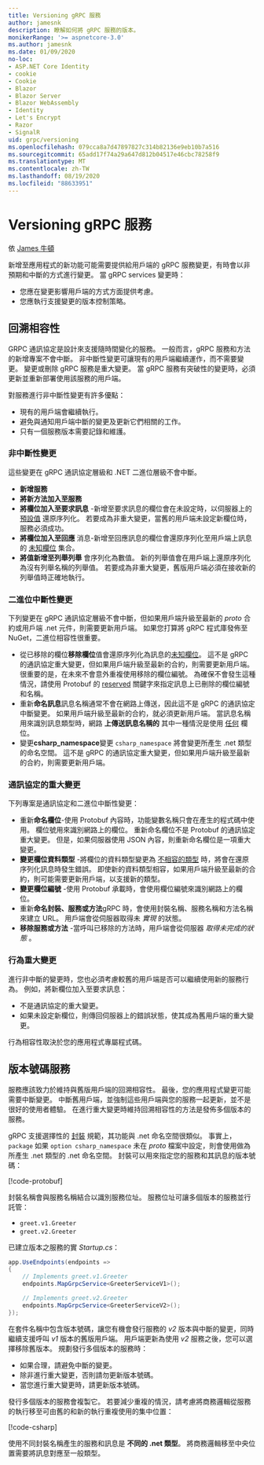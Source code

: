 ```yaml
---
title: Versioning gRPC 服務
author: jamesnk
description: 瞭解如何將 gRPC 服務的版本。
monikerRange: '>= aspnetcore-3.0'
ms.author: jamesnk
ms.date: 01/09/2020
no-loc:
- ASP.NET Core Identity
- cookie
- Cookie
- Blazor
- Blazor Server
- Blazor WebAssembly
- Identity
- Let's Encrypt
- Razor
- SignalR
uid: grpc/versioning
ms.openlocfilehash: 079cca8a7d47897827c314b82136e9eb10b7a516
ms.sourcegitcommit: 65add17f74a29a647d812b04517e46cbc78258f9
ms.translationtype: MT
ms.contentlocale: zh-TW
ms.lasthandoff: 08/19/2020
ms.locfileid: "88633951"
---
```

# <a name="versioning-grpc-services"></a>Versioning gRPC 服務

依 [James 牛頓](https://twitter.com/jamesnk)

新增至應用程式的新功能可能需要提供給用戶端的 gRPC 服務變更，有時會以非預期和中斷的方式進行變更。 當 gRPC services 變更時：

* 您應在變更影響用戶端的方式方面提供考慮。
* 您應執行支援變更的版本控制策略。

## <a name="backwards-compatibility"></a>回溯相容性

GRPC 通訊協定是設計來支援隨時間變化的服務。 一般而言，gRPC 服務和方法的新增專案不會中斷。 非中斷性變更可讓現有的用戶端繼續運作，而不需要變更。 變更或刪除 gRPC 服務是重大變更。 當 gRPC 服務有突破性的變更時，必須更新並重新部署使用該服務的用戶端。

對服務進行非中斷性變更有許多優點：

* 現有的用戶端會繼續執行。
* 避免與通知用戶端中斷的變更及更新它們相關的工作。
* 只有一個服務版本需要記錄和維護。

### <a name="non-breaking-changes"></a>非中斷性變更

這些變更在 gRPC 通訊協定層級和 .NET 二進位層級不會中斷。

* **新增服務**
* **將新方法加入至服務**
* **將欄位加入至要求訊息** -新增至要求訊息的欄位會在未設定時，以伺服器上的 [預設值](https://developers.google.com/protocol-buffers/docs/proto3#default) 還原序列化。 若要成為非重大變更，當舊的用戶端未設定新欄位時，服務必須成功。
* **將欄位加入至回應** 消息-新增至回應訊息的欄位會還原序列化至用戶端上訊息的 [未知欄位](https://developers.google.com/protocol-buffers/docs/proto3#unknowns) 集合。
* **將值新增至列舉列舉** 會序列化為數值。 新的列舉值會在用戶端上還原序列化為沒有列舉名稱的列舉值。 若要成為非重大變更，舊版用戶端必須在接收新的列舉值時正確地執行。

### <a name="binary-breaking-changes"></a>二進位中斷性變更

下列變更在 gRPC 通訊協定層級不會中斷，但如果用戶端升級至最新的 *proto* 合約或用戶端 .net 元件，則需要更新用戶端。 如果您打算將 gRPC 程式庫發佈至 NuGet，二進位相容性很重要。

* 從已移除的欄位**移除欄位**值會還原序列化為訊息的[未知欄位](https://developers.google.com/protocol-buffers/docs/proto3#unknowns)。 這不是 gRPC 的通訊協定重大變更，但如果用戶端升級至最新的合約，則需要更新用戶端。 很重要的是，在未來不會意外重複使用移除的欄位編號。 為確保不會發生這種情況，請使用 Protobuf 的 [reserved](https://developers.google.com/protocol-buffers/docs/proto3#reserved) 關鍵字來指定訊息上已刪除的欄位編號和名稱。
* 重新**命名訊息**訊息名稱通常不會在網路上傳送，因此這不是 gRPC 的通訊協定中斷變更。 如果用戶端升級至最新的合約，就必須更新用戶端。 當訊息名稱用來識別訊息類型時，網路 **上傳送訊息名稱的** 其中一種情況是使用 [任何](https://developers.google.com/protocol-buffers/docs/proto3#any) 欄位。
* 變更**csharp_namespace**變更 `csharp_namespace` 將會變更所產生 .net 類型的命名空間。 這不是 gRPC 的通訊協定重大變更，但如果用戶端升級至最新的合約，則需要更新用戶端。

### <a name="protocol-breaking-changes"></a>通訊協定的重大變更

下列專案是通訊協定和二進位中斷性變更：

* 重新**命名欄位**-使用 Protobuf 內容時，功能變數名稱只會在產生的程式碼中使用。 欄位號用來識別網路上的欄位。 重新命名欄位不是 Protobuf 的通訊協定重大變更。 但是，如果伺服器使用 JSON 內容，則重新命名欄位是一項重大變更。
* **變更欄位資料類型** -將欄位的資料類型變更為 [不相容的類型](https://developers.google.com/protocol-buffers/docs/proto3#updating) 時，將會在還原序列化訊息時發生錯誤。 即使新的資料類型相容，如果用戶端升級至最新的合約，則可能需要更新用戶端，以支援新的類型。
* **變更欄位編號** -使用 Protobuf 承載時，會使用欄位編號來識別網路上的欄位。
* 重新**命名封裝、服務或方法**gRPC 時，會使用封裝名稱、服務名稱和方法名稱來建立 URL。 用戶端會從伺服器取得未 *實現* 的狀態。
* **移除服務或方法** -當呼叫已移除的方法時，用戶端會從伺服器 *取得未完成的狀態* 。

### <a name="behavior-breaking-changes"></a>行為重大變更

進行非中斷的變更時，您也必須考慮較舊的用戶端是否可以繼續使用新的服務行為。 例如，將新欄位加入至要求訊息：

* 不是通訊協定的重大變更。
* 如果未設定新欄位，則傳回伺服器上的錯誤狀態，使其成為舊用戶端的重大變更。

行為相容性取決於您的應用程式專屬程式碼。

## <a name="version-number-services"></a>版本號碼服務

服務應該致力於維持與舊版用戶端的回溯相容性。 最後，您的應用程式變更可能需要中斷變更。 中斷舊用戶端，並強制這些用戶端與您的服務一起更新，並不是很好的使用者體驗。 在進行重大變更時維持回溯相容性的方法是發佈多個版本的服務。

gRPC 支援選擇性的 [封裝](https://developers.google.com/protocol-buffers/docs/proto3#packages) 規範，其功能與 .net 命名空間很類似。 事實上， `package` 如果 `option csharp_namespace` 未在 *proto* 檔案中設定，則會使用做為所產生 .net 類型的 .net 命名空間。 封裝可以用來指定您的服務和其訊息的版本號碼：

[!code-protobuf[](versioning/sample/greet.v1.proto?highlight=3)]

封裝名稱會與服務名稱結合以識別服務位址。 服務位址可讓多個版本的服務並行託管：

* `greet.v1.Greeter`
* `greet.v2.Greeter`

已建立版本之服務的實 *Startup.cs*：

```csharp
app.UseEndpoints(endpoints =>
{
    // Implements greet.v1.Greeter
    endpoints.MapGrpcService<GreeterServiceV1>();

    // Implements greet.v2.Greeter
    endpoints.MapGrpcService<GreeterServiceV2>();
});
```

在套件名稱中包含版本號碼，讓您有機會發行服務的 *v2* 版本與中斷的變更，同時繼續支援呼叫 *v1* 版本的舊版用戶端。 用戶端更新為使用 *v2* 服務之後，您可以選擇移除舊版本。 規劃發行多個版本的服務時：

* 如果合理，請避免中斷的變更。
* 除非進行重大變更，否則請勿更新版本號碼。
* 當您進行重大變更時，請更新版本號碼。

發行多個版本的服務會複製它。 若要減少重複的情況，請考慮將商務邏輯從服務的執行移至可由舊的和新的執行重複使用的集中位置：

[!code-csharp[](versioning/sample/GreeterServiceV1.cs?highlight=10,19)]

使用不同封裝名稱產生的服務和訊息是 **不同的 .net 類型**。 將商務邏輯移至中央位置需要將訊息對應至一般類型。

